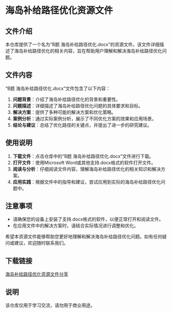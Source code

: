 # 海岛补给路径优化资源文件

## 文件介绍

本仓库提供了一个名为“B题 海岛补给路径优化.docx”的资源文件。该文件详细描述了海岛补给路径优化的相关内容，旨在帮助用户理解和解决海岛补给路径优化问题。

## 文件内容

“B题 海岛补给路径优化.docx”文件包含了以下内容：

1. **问题背景**：介绍了海岛补给路径优化的背景和重要性。
2. **问题描述**：详细描述了海岛补给路径优化问题的具体要求和目标。
3. **解决方案**：提供了多种可能的解决方案和优化策略。
4. **案例分析**：通过实际案例分析，展示了不同优化方案的效果和应用场景。
5. **结论与建议**：总结了优化路径的关键点，并提出了进一步的研究建议。

## 使用说明

1. **下载文件**：点击仓库中的“B题 海岛补给路径优化.docx”文件进行下载。
2. **打开文件**：使用Microsoft Word或其他支持.docx格式的软件打开文件。
3. **阅读与分析**：仔细阅读文件内容，理解海岛补给路径优化的相关知识和解决方案。
4. **应用实践**：根据文件中的指导和建议，尝试应用到实际的海岛补给路径优化问题中。

## 注意事项

- 请确保您的设备上安装了支持.docx格式的软件，以便正常打开和阅读文件。
- 在应用文件中的解决方案时，请结合实际情况进行调整和优化。

希望本资源文件能够帮助您更好地理解和解决海岛补给路径优化问题。如有任何疑问或建议，欢迎随时联系我们。

## 下载链接
[海岛补给路径优化资源文件分享](https://pan.quark.cn/s/812e58da92e0)

## 说明

该仓库仅用于学习交流，请勿用于商业用途。
